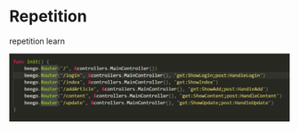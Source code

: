 # Repetition
repetition learn

![](https://github.com/aa1451418/Repetition/blob/master/images/1563538273.jpg?raw=true)

